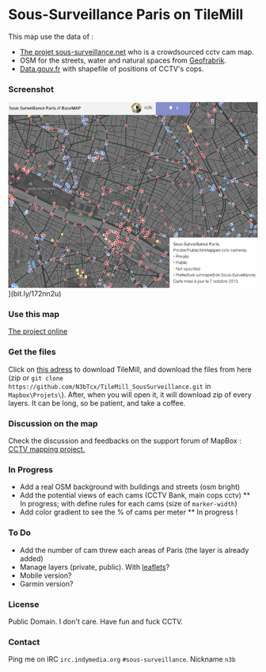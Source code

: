 # Sous-Surveillance Paris on TileMill

This map use the data of :

* [The projet sous-surveillance.net](http://www.sous-surveillance.net/?page=cameras&format=json) who is a crowdsourced cctv cam map.
* OSM for the streets, water and natural spaces from [Geofrabrik](http://download.geofabrik.de/europe/france.html).
* [Data.gouv.fr](http://www.data.gouv.fr/DataSet/551635) with shapefile of positions of CCTV's cops.

### Screenshot

![bit.ly/172nn2u](Sous-Surveillance_Paris_Private-Public.png)](bit.ly/172nn2u)


### Use this map

[The project online](bit.ly/172nn2u)

### Get the files

Click on [this adress](http://www.mapbox.com/tilemill/) to download TileMill, and download the files from here (zip or `git clone https://github.com/N3bTcx/TileMill_SousSurveillance.git` in `Mapbox\Projets\`). 
After, when you will open it, it will download zip of every layers. It can be long, so be patient, and take a coffee. 

### Discussion on the map

Check the discussion and feedbacks on the support forum of MapBox : [CCTV mapping project.](http://support.mapbox.com/discussions/tilemill/6675-feedbacks-needed-for-my-first-map)

### In Progress

* Add a real OSM background with buildings and streets (osm bright) 
* Add the potential views of each cams (CCTV Bank, main cops cctv)
** In progress; with define rules for each cams (size of `marker-width`)
* Add color gradient to see the % of cams per meter
** In progress !

### To Do

* Add the number of cam threw each areas of Paris (the layer is already added)
* Manage layers (private, public). With [leaflets](http://leafletjs.com/)?
* Mobile version?
* Garmin version?

    
### License
Public Domain. I don't care. Have fun and fuck CCTV. 

### Contact
Ping me on IRC `irc.indymedia.org` `#sous-surveillance`. Nickname `n3b`